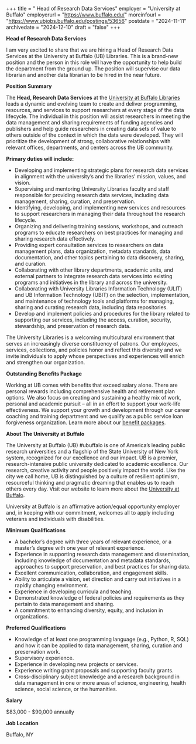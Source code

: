 +++
title = " Head of Research Data Services"
employer = "University at Buffalo"
employerurl = "https://www.buffalo.edu/"
moreinfourl = "https://www.ubjobs.buffalo.edu/postings/53656"
postdate = "2024-11-11"
archivedate = "2024-12-10"
draft = "false"
+++

**Head of Research Data Services**

I am very excited to share that we are hiring a Head of Research Data Services at the University at Buffalo (UB) Libraries. This is a brand-new position and the person in this role will have the opportunity to help build the department from the ground up. The position will supervise our data librarian and another data librarian to be hired in the near future.

**Position Summary**
	
The **Head, Research Data Services** at the [University at Buffalo Libraries](https://library.buffalo.edu/) leads a dynamic and evolving team to create and deliver programming, resources, and services to support researchers at every stage of the data lifecycle. The individual in this position will assist researchers in meeting the data management and sharing requirements of funding agencies and publishers and help guide researchers in creating data sets of value to others outside of the context in which the data were developed. They will prioritize the development of strong, collaborative relationships with relevant offices, departments, and centers across the UB community.

**Primary duties will include:**

- Developing and implementing strategic plans for research data services in alignment with the university’s and the libraries’ mission, values, and vision.
- Supervising and mentoring University Libraries faculty and staff responsible for providing research data services, including data management, sharing, curation, and preservation.
- Identifying, developing, and implementing new services and resources to support researchers in managing their data throughout the research lifecycle.
- Organizing and delivering training sessions, workshops, and outreach programs to educate researchers on best practices for managing and sharing research data effectively.
- Providing expert consultation services to researchers on data management plans, data organization, metadata standards, data documentation, and other topics pertaining to data discovery, sharing, and curation.
- Collaborating with other library departments, academic units, and external partners to integrate research data services into existing programs and initiatives in the library and across the university.
- Collaborating with University Libraries Information Technology (ULIT) and UB Information Technology (UBIT) on the selection, implementation, and maintenance of technology tools and platforms for managing, sharing and curating research data, including data repositories.
- Develop and implement policies and procedures for the library related to supporting our services, including the access, curation, security, stewardship, and preservation of research data.

The University Libraries is a welcoming multicultural environment that serves an increasingly diverse constituency of patrons. Our employees, services, collections, and policies honor and reflect this diversity and we invite individuals to apply whose perspectives and experiences will enrich and strengthen our organization.

**Outstanding Benefits Package**

Working at UB comes with benefits that exceed salary alone. There are personal rewards including comprehensive health and retirement plan options. We also focus on creating and sustaining a healthy mix of work, personal and academic pursuit – all in an effort to support your work-life effectiveness. We support your growth and development through our career coaching and training department and we qualify as a public service loan forgiveness organization. Learn more about our [benefit packages](https://www.buffalo.edu/administrative-services/for-faculty-staff/benefits/state/uup.html).

**About The University at Buffalo**

The University at Buffalo (UB) #ubuffalo is one of America’s leading public research universities and a flagship of the State University of New York system, recognized for our excellence and our impact. UB is a premier, research-intensive public university dedicated to academic excellence. Our research, creative activity and people positively impact the world. Like the city we call home, UB is distinguished by a culture of resilient optimism, resourceful thinking and pragmatic dreaming that enables us to reach others every day. Visit our website to learn more about the [University at Buffalo](https://buffalo.edu).

University at Buffalo is an affirmative action/equal opportunity employer and, in keeping with our commitment, welcomes all to apply including veterans and individuals with disabilities.

**Minimum Qualifications**	

- A bachelor’s degree with three years of relevant experience, or a master’s degree with one year of relevant experience.
- Experience in supporting research data management and dissemination, including knowledge of documentation and metadata standards, approaches to support preservation, and best practices for sharing data.
- Excellent communication, collaboration, and engagement skills.
- Ability to articulate a vision, set direction and carry out initiatives in a rapidly changing environment.
- Experience in developing curricula and teaching.
- Demonstrated knowledge of federal policies and requirements as they pertain to data management and sharing.
- A commitment to enhancing diversity, equity, and inclusion in organizations.

**Preferred Qualifications**

- Knowledge of at least one programming language (e.g., Python, R, SQL) and how it can be applied to data management, sharing, curation and preservation work.
- Supervisory experience.
- Experience in developing new projects or services.
- Experience writing grant proposals and supporting faculty grants.
- Cross-disciplinary subject knowledge and a research background in data management in one or more areas of science, engineering, health science, social science, or the humanities.

**Salary**

$83,000 - $90,000 annually

**Job Location**

Buffalo, NY
